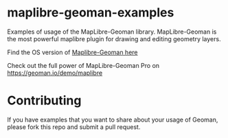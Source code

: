 # maplibre-geoman-examples

Examples of usage of the MapLibre-Geoman library. MapLibre-Geoman is the most powerful maplibre plugin for drawing and editing geometry layers.

Find the OS version of [Maplibre-Geoman here](https://github.com/geoman-io/maplibre-geoman)

Check out the full power of MapLibre-Geoman Pro on https://geoman.io/demo/maplibre

# Contributing

If you have examples that you want to share about your usage of Geoman, please fork this repo and submit a pull request.
